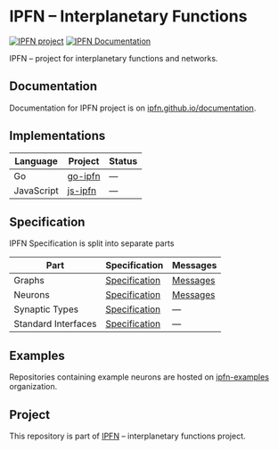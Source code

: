 # IPFN – Interplanetary Functions

[![IPFN project](https://img.shields.io/badge/project-IPFN-blue.svg?style=flat-square)](//github.com/ipfn)
[![IPFN Documentation](https://img.shields.io/badge/documentation-IPFN-blue.svg?style=flat-square)](//ipfn.github.io/documentation/)

IPFN – project for interplanetary functions and networks.

## Documentation

Documentation for IPFN project is on [ipfn.github.io/documentation](//ipfn.github.io/documentation/).

## Implementations

| Language   | Project                              | Status |
|------------|--------------------------------------|--------|
| Go         | [go-ipfn](//github.com/ipfn/go-ipfn) | —      |
| JavaScript | [js-ipfn](//github.com/ipfn/js-ipfn) | —      |

## Specification

IPFN Specification is split into separate parts

| Part                | Specification                                              | Messages                                      |
|---------------------|------------------------------------------------------------|-----------------------------------------------|
| Graphs              | [Specification](//github.com/ipfn/ipfn-graphs)             | [Messages](//github.com/ipfn/ipfn-graphs-pb)  |
| Neurons             | [Specification](//github.com/ipfn/ipfn-neurons)            | [Messages](//github.com/ipfn/ipfn-neurons-pb) |
| Synaptic Types      | [Specification](//github.com/ipfn/ipfn-synaptic-types)     | —                                             |
| Standard Interfaces | [Specification](//github.com/ipfn/ipfn-neurons-interfaces) | —                                             |


## Examples

Repositories containing example neurons are hosted on [ipfn-examples](//github.com/ipfn-examples) organization.

## Project

This repository is part of [IPFN](//github.com/ipfn) – interplanetary functions project.
